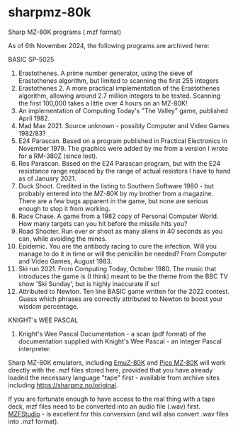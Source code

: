 # sharpmz-80k
Sharp MZ-80K programs (.mzf format)

As of 6th November 2024, the following programs are archived here:

BASIC SP-5025

1.  Erastothenes. A prime number generator, using the sieve of Erastothenes algorithm, but limited to scanning the first 255 integers
2.  Erastothenes 2. A more practical implementation of the Erastothenes algorithm, allowing around 2.7 million integers to be tested. Scanning the first 100,000 takes a little over 4 hours on an MZ-80K!
3.  An implementation of Computing Today's "The Valley" game, published April 1982.
4.  Mad Max 2021. Source unknown - possibly Computer and Video Games 1982/83?
5.  E24 Parascan. Based on a program published in Practical Electronics in November 1979. The graphics were added by me from a version I wrote for a RM-380Z (since lost).
6.  Res Parascan. Based on the E24 Parascan program, but with the E24 resistance range replaced by the range of actual resistors I have to hand as of January 2021.
7.  Duck Shoot. Credited in the listing to Southern Software 1980 - but probably entered into the MZ-80K by my brother from a magazine. There are a few bugs apparent in the game, but none are serious enough to stop it from working.
8.  Race Chase. A game from a 1982 copy of Personal Computer World. How many targets can you hit before the missile hits you?
9.  Road Shooter. Run over or shoot as many aliens in 40 seconds as you can, while avoiding the mines.
10.  Epidemic. You are the antibody racing to cure the infection. Will you manage to do it in time or will the penicillin be needed? From Computer and Video Games, August 1983.
11. Ski run 2021. From Computing Today, October 1980. The music that introduces the game is (I think) meant to be the theme from the BBC TV show 'Ski Sunday', but is highly inaccurate if so!
12. Attributed to Newton. Ten line BASIC game written for the 2022 contest. Guess which phrases are correctly attributed to Newton to boost your wisdom percentage.

KNIGHT's WEE PASCAL

1. Knight's Wee Pascal Documentation - a scan (pdf format) of the documentation supplied with Knight's Wee Pascal - an integer Pascal interpreter.

Sharp MZ-80K emulators, including [EmuZ-80K](http://takeda-toshiya.my.coocan.jp/mz80k/index.html) and [Pico MZ-80K](https://github.com/psychotimmy/picomz-80k) will work
directly with the .mzf files stored here, provided that you have already loaded the necessary language "tape" first - available from archive sites including https://sharpmz.no/original. 

If you are fortunate enough to have access to the real thing with a tape deck, mzf files need to be converted into
an audio file (.wav) first. [MZFStudio](https://www.nachthacker.de/DownloadBereich.html) - is excellent for this
conversion (and will also convert .wav files into .mzf format).

